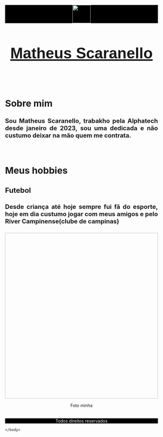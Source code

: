 <!DOCTYPE html>
<html>
    <head>
        <title>Page title</title>
        <meta charset="uft-8/">
        <link rel="stylesheet" href="projeto3/assents/css/style.css">
    </head>
    <body>
        <header style="background-color: black;text-align: center;">
        <img src="https://i.imgur.com/qqCsJk1.png" width="60px"height"60px">
    </header>
    <article><a href="https://instagram.com/matheus_sca07" target="_blank">
        <h1 style="font-size: 50px;text-align: center;font-family: Verdana, Geneva, Tahoma, sans-serif;">Matheus Scaranello</h1>
    </a></article>
    <br>
    <br>
    <section style="font-size: 20px; text-align: justify;">
        <h2>Sobre mim</h2>
        <h4>Sou Matheus Scaranello, trabakho pela Alphatech desde janeiro de 2023, sou uma dedicada e não custumo deixar na mão quem me contrata.</h4>
    </section>
    <br>
    <section style="font-size: 20px; text-align: justify;">
    <h2>Meus hobbies</h2> <h3>Futebol</h3><h4>Desde criança até hoje sempre fui fã do esporte, hoje em dia custumo jogar com meus amigos e pelo River Campinense(clube de campinas)</h4></section>
    <section>
        <p style="text-align: center;"><img src"https://i.imgur.com/uRFctZN.jpg" width="539" height="546"></p>
        <legend style="text-align: center;"> Foto minha</legend>
    </section>
    <br>
    <br>
    <footer style="background-color: black;color: #f5f5f5;text-align: center;">Todos direitos reservados</footer>

    
    </body>
</html>

